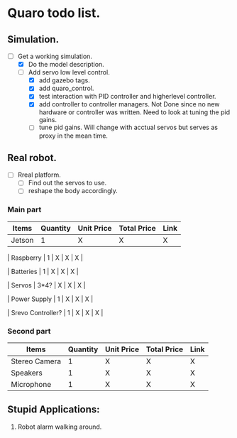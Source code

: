 # Quaro todo list.

## Simulation.

  - [ ] Get a working simulation.
    - [X] Do the model description.
    - [ ] Add servo low level control.
      - [X] add gazebo tags.
      - [X] add quaro_control.
      - [X] test interaction with PID controller and higherlevel controller.
      - [X] add controller to controller managers. Not Done since no new hardware or controller was written. Need to look at tuning the pid gains.
      - [ ] tune pid gains. Will change with acctual servos but serves as proxy in the mean time.

## Real robot.

  - [ ] Rreal platform.
    - [ ] Find out the servos to use.
    - [ ] reshape the body accordingly.

### Main part

  
  | Items | Quantity | Unit Price | Total Price | Link |
  |-------|----------|------------|-------------|------|
  | Jetson | 1       | X          | X           | X    |
  
  | Raspberry | 1       | X          | X           | X    |
  
  | Batteries | 1       | X          | X           | X    |
  
  | Servos | 3*4?       | X          | X           | X    |
  
  | Power Supply | 1       | X          | X           | X    |
  
  | Srevo Controller? | 1       | X          | X           | X    |
  

### Second part

  | Items | Quantity | Unit Price | Total Price | Link |
  |-------|----------|------------|-------------|------|
  | Stereo Camera | 1       | X          | X           | X    |
  | Speakers | 1       | X          | X           | X    |
  | Microphone | 1       | X          | X           | X    |


## Stupid Applications:
  
  1. Robot alarm walking around.
